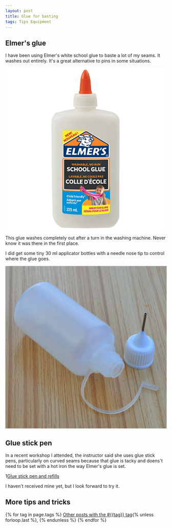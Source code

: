 ```yaml
---
layout: post
title: Glue for basting
tags: Tips Equipment
---
```

## Elmer's glue

I have been using Elmer's white school glue to baste a lot of my seams. It washes out entirely. It's a great alternative to pins in some situations.

![Bottle of Elmers washable school glue](/images/elmer-glue.jpg)

This glue washes completely out after a turn in the washing machine. Never know it was there in the first place.

I did get some tiny 30 ml applicator bottles with a needle nose tip to control where the glue goes.

![Small plastic applicator bottle on its side with the cap standing up, showing a needlenose applicator tip](/images/glue-applicator-bottle.png)

## Glue stick pen

In a recent workshop I attended, the instructor said she uses glue stick pens, particularly on curved seams because that glue is tacky and doens't need to be set with a hot iron the way Elmer's glue is set.

1[Glue stick pen and refills](/images/glue-stick-pen.png)

I haven't received mine yet, but I look forward to try it.

## More tips and tricks

  {% for tag in page.tags %}
  <a class="post" href="/tag/{{tag}}">Other posts with the #{{tag}} tag</a>{% unless forloop.last %}, {% endunless %}
  {% endfor %}
